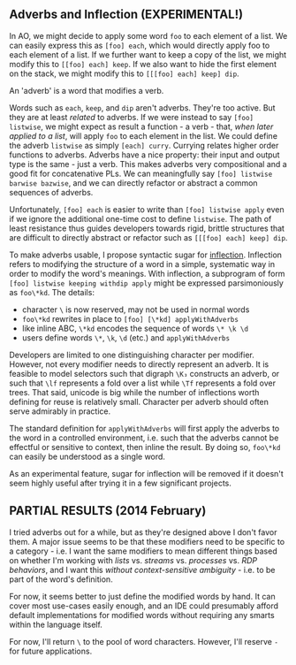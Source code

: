 
## Adverbs and Inflection (EXPERIMENTAL!)

In AO, we might decide to apply some word `foo` to each element of a list. We can easily express this as `[foo] each`, which would directly apply foo to each element of a list. If we further want to keep a copy of the list, we might modify this to `[[foo] each] keep`. If we also want to hide the first element on the stack, we might modify this to `[[[foo] each] keep] dip`.

An 'adverb' is a word that modifies a verb. 

Words such as `each`, `keep`, and `dip` aren't adverbs. They're too active. But they are at least *related* to adverbs. If we were instead to say `[foo] listwise`, we might expect as result a function - a verb - that, *when later applied to a list*, will apply `foo` to each element in the list. We could define the adverb `listwise` as simply `[each] curry`. Currying relates higher order functions to adverbs. Adverbs have a nice property: their input and output type is the same - just a verb. This makes adverbs very compositional and a good fit for concatenative PLs. We can meaningfully say `[foo] listwise barwise bazwise`, and we can directly refactor or abstract a common sequences of adverbs. 

Unfortunately, `[foo] each` is easier to write than `[foo] listwise apply` even if we ignore the additional one-time cost to define `listwise`. The path of least resistance thus guides developers towards rigid, brittle structures that are difficult to directly abstract or refactor such as `[[[foo] each] keep] dip`. 

To make adverbs usable, I propose syntactic sugar for [inflection](http://en.wikipedia.org/wiki/Inflection). Inflection refers to modifying the structure of a word in a simple, systematic way in order to modify the word's meanings. With inflection, a subprogram of form `[foo] listwise keeping withdip apply` might be expressed parsimoniously as `foo\*kd`. The details:

* character `\` is now reserved, may not be used in normal words
* `foo\*kd` rewrites in place to `[foo] [\*kd] applyWithAdverbs`
* like inline ABC, `\*kd` encodes the sequence of words `\* \k \d`
* users define words `\*`, `\k`, `\d` (etc.) and `applyWithAdverbs`

Developers are limited to one distinguishing character per modifier. However, not every modifier needs to directly represent an adverb. It is feasible to model selectors such that digraph `\K₃` constructs an adverb, or such that `\lf` represents a fold over a list while `\Tf` represents a fold over trees. That said, unicode is big while the number of inflections worth defining for reuse is relatively small. Character per adverb should often serve admirably in practice.

The standard definition for `applyWithAdverbs` will first apply the adverbs to the word in a controlled environment, i.e. such that the adverbs cannot be effectful or sensitive to context, then inline the result. By doing so, `foo\*kd` can easily be understood as a single word.

As an experimental feature, sugar for inflection will be removed if it doesn't seem highly useful after trying it in a few significant projects. 

## PARTIAL RESULTS (2014 February)

I tried adverbs out for a while, but as they're designed above I don't favor them. A major issue seems to be that these modifiers need to be specific to a category - i.e. I want the same modifiers to mean different things based on whether I'm working with *lists* vs. *streams* vs. *processes* vs. *RDP behaviors*, and I want this *without context-sensitive ambiguity* - i.e. to be part of the word's definition.

For now, it seems better to just define the modified words by hand. It can cover most use-cases easily enough, and an IDE could presumably afford default implementations for modified words without requiring any smarts within the language itself.

For now, I'll return `\` to the pool of word characters. However, I'll reserve `-` for future applications.

